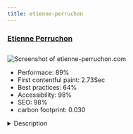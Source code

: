 ```yaml
---
title: etienne-perruchon
---
```


<div style="height: 3rem">
  <a href="http://www.etienne-perruchon.com"><h3>Etienne Perruchon</h3></a>
</div>
<img loading="lazy" src="/images/thumbs/etienne-perruchon.com.jpg" alt="Screenshot of etienne-perruchon.com" />
<ul>
  <li>Performace: 89%</li>
  <li>
    First contentful paint:
    2.73Sec
  </li>
  <li>Best practices: 64%</li>
  <li>Accessibility: 98%</li>
  <li>SEO: 98%</li>
  <li>carbon footprint: 0.030</li>
</ul>
<details>
  <summary>Description</summary>
  <p>This site in 2 languages this news Etienne Perruchon composer.
A quote request form was built with BreezingForms.
An online store to purchase the pieces of the composer.</p>
</details>

